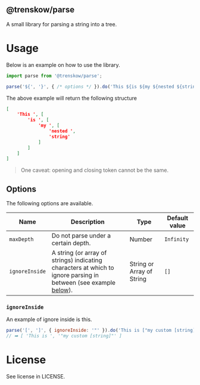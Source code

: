 @trenskow/parse
----

A small library for parsing a string into a tree.

# Usage

Below is an example on how to use the library.

````javascript
import parse from '@trenskow/parse';

parse('${', '}', { /* options */ }).do('This ${is ${my ${nested ${string}}}}');
````

The above example will return the following structure

````JSON
[
    'This ', [
        'is ', [
            'my ', [
                'nested ',
                'string'
            ]
        ]
    ]
]
````

> One caveat: opening and closing token cannot be the same.

## Options

The following options are available.

| Name           | Description                                                  | Type                      | Default value |
| -------------- | ------------------------------------------------------------ | ------------------------- | ------------- |
| `maxDepth`     | Do not parse under a certain depth.                          | Number                    | `Infinity`    |
| `ignoreInside` | A string (or array of strings) indicating characters at which to ignore parsing in between (see example [below](#ignoreInside)). | String or Array of String | `[]`          |

### `ignoreInside`

An example of ignore inside is this.

````javascript
parse('[', ']', { ignoreInside: '"' }).do('This is ["my custom [string]"]')
// ➡ [ 'This is ', '"my custom [string]"' ]
````

# License

See license in LICENSE.

